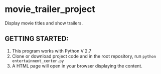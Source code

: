 # movie_trailer_project
Display movie titles and show trailers.

<h2>GETTING STARTED:</h2>

1. This program works with Python V 2.7
2. Clone or download project code and in the root repository, run ```python entertainment_center.py```
3. A HTML page will open in your browser displaying the content.

